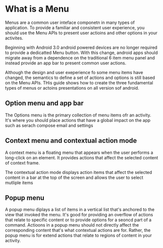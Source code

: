 # What is a Menu
Menus are a common user inteface componetn in many types of application. To provide a familiar and consistent user experience, you should use the Menu APIs to present user actioins and other options in your activites. 

Beginning with Android 3.0 android powered devices are no longer required to provide a dedicatted Menu button. With this change, android apps should migrate away from a dependence on the traditional 6 item menu panel and instead provide an app bar to present common user actions. 

Although the design and user exeperience fo some menu items have changed, the semantics to define a set of actions and options is still based on the Menu APIs. THis guide shows how to create the three fundamental types of menus or actoins presentations on all version sof android. 



## Option menu and app bar
The Options menu is the primary collection of menu items ofr an activity. It's where you should place actions that have a global impact on the app such as serach compose email and settings

## Context menu and contextual action mode
A context menu is a floating menu that appears when the user performs a long-click on an element. It provides actions that affect the selected content of context frame. 

The contextual action mode displays action items that affect the selected content in a bar at the top of the screen and allows the user to select mutliple items


## Popup menu
A popup menu diplays a list of items in a vertical list that's anchored to the view that invoked the menu. It's good for providing an overflow of actions that relate to specific content or to provide options for a seoncd part of a command. Actioons in a popup menu should not directly affect the corresponding content that's what contextual actions are for. Rather, the popup menu is for extend actions that relate to regions of content in your activity. 


